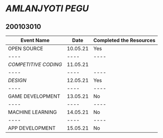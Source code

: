 #  _AMLANJYOTI PEGU_

## 200103010

| Event Name | Date | Completed the Resources |
|---- | --- | --- |
| OPEN SOURCE | 10.05.21| Yes |
|----| ---- | ---- |
| _COMPETITIVE CODING_| 11.05.21|
|----| ---- | ---- |
| _DESIGN_| 12.05.21 | Yes |
|----| ---- | ---- |
| GAME DEVELOPMENT | 13.05.21 | No |
|----| ---- | ---- |
| MACHINE LEARNING | 14.05.21 | No |
|----| ---- | ---- |
| APP DEVELOPMENT | 15.05.21 | No |



